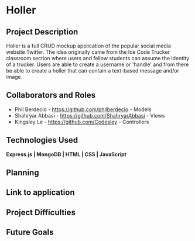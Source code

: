# Holler

## Project Description
Holler is a full CRUD mockup application of the popular social media website Twitter. The idea originally came from the Ice Code Trucker classroom section where users and fellow students can assume the identity of a trucker. Users are able to create a username or 'handle' and from there be able to create a holler that can contain a text-based message and/or image. 

## Collaborators and Roles
* Phil Berdecio - https://github.com/philberdecio - Models
* Shahryar Abbasi - https://github.com/ShahryarAbbasi - Views
* Kingsley Le - https://github.com/Codesley - Controllers

## Technologies Used

**Express.js | MongoDB | HTML | CSS | JavaScript**

## Planning 

## Link to application

## Project Difficulties

## Future Goals

